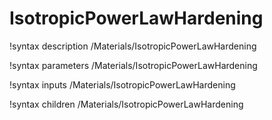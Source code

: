 <!-- MOOSE Documentation Stub: Remove this when content is added. -->

# IsotropicPowerLawHardening
!syntax description /Materials/IsotropicPowerLawHardening

!syntax parameters /Materials/IsotropicPowerLawHardening

!syntax inputs /Materials/IsotropicPowerLawHardening

!syntax children /Materials/IsotropicPowerLawHardening
